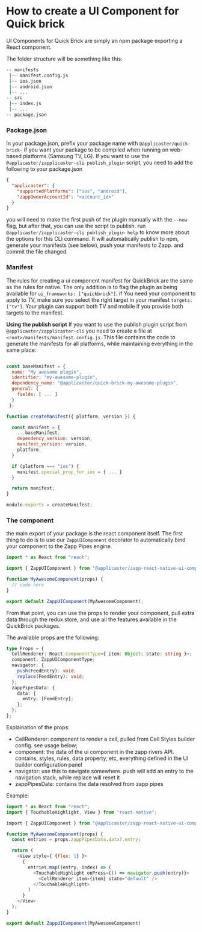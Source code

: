 # How to create a UI Component for Quick brick

UI Components for Quick Brick are simply an npm package exporting a React component.

The folder structure will be something like this:

```bash
-- manifests
 |-- manifest.config.js
 |-- ios.json
 |-- android.json
 |-- ...
-- src
 |-- index.js
 |-- ...
-- package.json
```

### Package.json

In your package.json, prefix your package name with `@applicaster/quick-brick-` if you want your package to be compiled when running on web-based platforms (Samsung TV, LG).
If you want to use the `@applicaster/zapplicaster-cli publish_plugin` script, you need to add the following to your package.json

```json
{
  "applicaster": {
    "supportedPlatforms": ["ios", "android"],
    "zappOwnerAccountId": "<account_id>"
  }
}
```

you will need to make the first push of the plugin manually with the `--new` flag, but after that, you can use the script to publish. run `@applicaster/zapplicaster-cli publish_plugin help` to know more about the options for this CLI command. It will automatically publish to npm, generate your manifests (see below), push your manifests to Zapp. and commit the file changed.

### Manifest

The rules for creating a ui component manifest for QuickBrick are the same as the rules for native. The only addition is to flag the plugin as being available for `ui_frameworks: ["quickbrick"]`.
if You need your component to apply to TV, make sure you select the right target in your manifest `targets: ["tv"]`. Your plugin can support both TV and mobile if you provide both targets to the manifest.

**Using the publish script**
If you want to use the publish plugin script from `@applicaster/zapplicaster-cli` you need to create a file at `<root>/manifests/manifest.config.js`. This file contains the code to generate the manifests for all platforms, while maintaining everything in the same place:

```javascript

const baseManifest = {
  name: "My awesome plugin",
  identifier: "my-awesome-plugin",
  dependency_name: "@applicaster/quick-brick-my-awesome-plugin",
  general: {
    fields: [ ... ]
  }
 };

function createManifest({ platform, version }) {

  const manifest = {
    ...baseManifest,
    dependency_version: version,
    manifest_version: version,
    platform,
  }

  if (platform === "ios") {
    manifest.special_prop_for_ios = { ... }
  }

  return manifest;
}

module.exports = createManifest;
```

### The component

the main export of your package is the react component itself. The first thing to do is to use our `ZappUIComponent` decorator to automatically bind your component to the Zapp Pipes engine.

```javascript
import * as React from "react";

import { ZappUIComponent } from "@applicaster/zapp-react-native-ui-components/Components/ZappUIComponent";

function MyAwesomeComponent(props) {
  // code here
}

export default ZappUIComponent(MyAwesomeComponent);
```

From that point, you can use the props to render your component, pull extra data through the redux store, and use all the features available in the QuickBrick packages.

The available props are the following:

```typescript
type Props = {
  CellRenderer: React.ComponentType<{ item: Object; state: string }>;
  component: ZappUIComponentType;
  navigator: {
    push(FeedEntry): void;
    replace(FeedEntry): void;
  };
  zappPipesData: {
    data: {
      entry: [FeedEntry];
    };
  };
};
```

Explaination of the props:

- CellRenderer: component to render a cell, pulled from Cell Styles builder config. see usage below;
- component: the data of the ui component in the zapp rivers API. contains, styles, rules, data property, etc, everything defined in the UI builder configuration panel
- navigator: use this to navigate somewhere. push will add an entry to the navigation stack, while replace will reset it
- zappPipesData: contains the data resolved from zapp pipes

Example:

```javascript
import * as React from "react";
import { TouchableHighlight, View } from "react-native";

import { ZappUIComponent } from "@applicaster/zapp-react-native-ui-components/Components/ZappUIComponent";

function MyAwesomeComponent(props) {
  const entries = props.zappPipesData.data?.entry;

  return (
    <View style={ {flex: 1} }>
      {
        entries.map((entry, index) => (
          <TouchableHighlight onPress={() => navigator.push(entry)}>
            <CellRenderer item={item} state="default" />
          </TouchableHighlight>
        )
      }
    </View>
  );
}

export default ZappUIComponent(MyAwesomeComponent)
```
